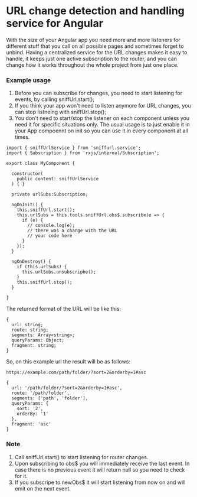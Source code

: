 # URL change detection and handling service for Angular

With the size of your Angular app you need more and more listeners for different stuff that you call on all possible pages
and sometimes forget to unbind. Having a centralized service for the URL changes makes it easy to handle, it keeps just one
active subscription to the router, and you can change how it works throughout the whole project from just one place.

### Example usage

1. Before you can subscribe for changes, you need to start listening for events, by calling sniffUrl.start();
2. If you think your app won't need to listen anymore for URL changes, you can stop listneing with sniffUrl.stop();
3. You don't need to start/stop the listener on each component unless you need it for specific situations only.
The usual usage is to just enable it in your App compoennt on init so you can use it in every component at all times.

```
import { sniffUrlService } from 'sniffurl.service';
import { Subscription } from 'rxjs/internal/Subscription';

export class MyComponent {
  
  constructor(
    public content: sniffUrlService
  ) { }
  
  private urlSubs:Subscription;
  
  ngOnInit() {
    this.sniffUrl.start();
    this.urlSubs = this.tools.sniffUrl.obs$.subscribe(e => {
      if (e) {
        // console.log(e);
        // there was a change with the URL
        // your code here        
      }
    });
  }
  
  ngOnDestroy() {
    if (this.urlSubs) {
      this.urlSubs.unsubscripbe();
    }
    this.sniffUrl.stop();
  }

}
```

The returned format of the URL will be like this:
```
{
  url: string;
  route: string;
  segments: Array<string>;
  queryParams: Object;
  fragment: string;
}
```

So, on this example url the result will be as follows:
```
https://example.com/path/folder/?sort=2&orderby=1#asc
```
```
{
  url: '/path/folder/?sort=2&orderby=1#asc',
  route: '/path/folder',
  segments: ['path', 'folder'],
  queryParams: {
    sort: '2',
    orderBy: '1'
  },
  fragment: 'asc'
}
```
### Note
1. Call sniffUrl.start() to start listening for router changes.
2. Upon subscribing to obs$ you will immediately receive the last event. In case there is no previous event it will return null so you need to check for it.
2. If you subscripe to newObs$ it will start listening from now on and will emit on the next event.
